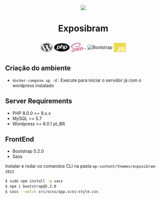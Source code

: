 <div align="center">
	<img height="100" src="http://www.piloti.com.br/img/logo1.png">
	<h1>Exposibram</h1>
  <img align="center" alt="WordPress" height="30" width="40" src="https://github.com/devicons/devicon/blob/master/icons/wordpress/wordpress-plain.svg">
  <img align="center" alt="PHP" height="50" width="50" src="https://github.com/devicons/devicon/blob/master/icons/php/php-plain.svg">
  <img align="center" alt="SASS" height="40" width="50" src="https://github.com/devicons/devicon/blob/master/icons/sass/sass-original.svg">
  <img align="center" alt="Bootstrap" height="31" width="40" src="https://cdn.jsdelivr.net/gh/devicons/devicon/icons/bootstrap/bootstrap-plain.svg">
  <img align="center" alt="Js" height="30" width="40" src="https://raw.githubusercontent.com/devicons/devicon/master/icons/javascript/javascript-plain.svg">
</div>

## Criação do ambiente
- `docker-compose up -d` : Execute para iniciar o servidor já com o wordpress instalado
## Server Requirements

- PHP 8.0.0 >= 8.x.x
- MySQL >= 5.7
- Wordpress >= 6.0.1 pt_BR

## FrontEnd
- Bootstrap 5.2.0
- Sass

Instalar e rodar os comandos CLI na pasta `wp-content/themes/exposibram-2022`
```sh
$ sudo npm install -g sass
$ npm i bootstrap@5.2.0
$ sass --watch src/scss/app.scss:style.css
```